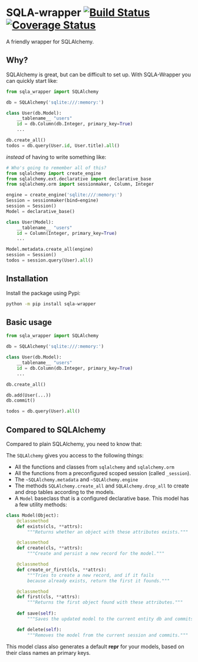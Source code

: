 # SQLA-wrapper [![Build Status](https://travis-ci.org/jpscaletti/sqla-wrapper.png)](https://travis-ci.org/jpscaletti/sqla-wrapper) [![Coverage Status](https://coveralls.io/repos/github/jpscaletti/sqla-wrapper/badge.svg?branch=master)](https://coveralls.io/github/jpscaletti/sqla-wrapper?branch=master)

A friendly wrapper for SQLAlchemy.

## Why?

SQLAlchemy is great, but can be difficult to set up. With SQLA-Wrapper you can quickly start like:

```python
from sqla_wrapper import SQLAlchemy

db = SQLAlchemy('sqlite:///:memory:')

class User(db.Model):
    __tablename__ "users"
    id = db.Column(db.Integer, primary_key=True)
    ...

db.create_all()
todos = db.query(User.id, User.title).all()
```

*instead* of having to write something like:

```python
# Who's going to remember all of this?
from sqlalchemy import create_engine
from sqlalchemy.ext.declarative import declarative_base
from sqlalchemy.orm import sessionmaker, Column, Integer

engine = create_engine('sqlite:///:memory:')
Session = sessionmaker(bind=engine)
session = Session()
Model = declarative_base()

class User(Model):
    __tablename__ "users"
    id = Column(Integer, primary_key=True)
    ...

Model.metadata.create_all(engine)
session = Session()
todos = session.query(User).all()
```

## Installation

Install the package using Pypi:

```bash
python -m pip install sqla-wrapper
```


## Basic usage

```python
from sqla_wrapper import SQLAlchemy

db = SQLAlchemy('sqlite:///:memory:')

class User(db.Model):
    __tablename__ "users"
    id = db.Column(db.Integer, primary_key=True)
    ...

db.create_all()

db.add(User(...))
db.commit()

todos = db.query(User).all()
```

## Compared to SQLAlchemy

Compared to plain SQLAlchemy, you need to know that:

The `SQLAlchemy` gives you access to the following things:

- All the functions and classes from `sqlalchemy` and `sqlalchemy.orm`
- All the functions from a preconfigured scoped session (called `_session`).
- The `~SQLAlchemy.metadata` and `~SQLAlchemy.engine`
- The methods `SQLAlchemy.create_all` and `SQLAlchemy.drop_all` to create and drop tables according to the models.
- A `Model` baseclass that is a configured declarative base. This model has a few utility methods:

```python
class Model(Object):
    @classmethod
    def exists(cls, **attrs):
        """Returns whether an object with these attributes exists."""

    @classmethod
    def create(cls, **attrs):
        """Create and persist a new record for the model."""

    @classmethod
    def create_or_first(cls, **attrs):
        """Tries to create a new record, and if it fails
        because already exists, return the first it founds."""

    @classmethod
    def first(cls, **attrs):
        """Returns the first object found with these attributes."""
    
    def save(self):
        """Saves the updated model to the current entity db and commits."""

    def delete(self):
        """Removes the model from the current session and commits."""
```

This model class also generates a default __repr__ for your models, based on their class names an primary keys.
